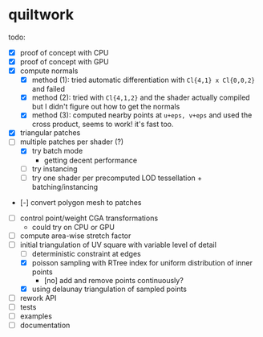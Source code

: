# quiltwork
todo:
- [x] proof of concept with CPU
- [x] proof of concept with GPU
- [x] compute normals
  - [x] method (1): tried automatic differentiation with `Cl{4,1} x Cl{0,0,2}` and failed
  - [x] method (2): tried with `Cl{4,1,2}` and the shader actually compiled but I didn't figure out how to get the normals
  - [x] method (3): computed nearby points at `u+eps, v+eps` and used the cross product, seems to work! it's fast too.
- [x] triangular patches
- [ ] multiple patches per shader (?)
  - [x] try batch mode
    - getting decent performance
  - [ ] try instancing
  - [ ] try one shader per precomputed LOD tessellation + batching/instancing
- [-] convert polygon mesh to patches
- [ ] control point/weight CGA transformations
  - could try on CPU or GPU
- [ ] compute area-wise stretch factor
- [ ] initial triangulation of UV square with variable level of detail
  - [ ] deterministic constraint at edges
  - [x] poisson sampling with RTree index for uniform distribution of inner points
    - [no] add and remove points continuously?
  - [x] using delaunay triangulation of sampled points
- [ ] rework API
- [ ] tests
- [ ] examples
- [ ] documentation
